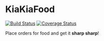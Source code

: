 # KiaKiaFood

[![Build Status](https://travis-ci.org/akhilome/fast-food-fast.svg?branch=develop)](https://travis-ci.org/akhilome/fast-food-fast) [![Coverage Status](https://coveralls.io/repos/github/akhilome/fast-food-fast/badge.svg?branch=develop)](https://coveralls.io/github/akhilome/fast-food-fast?branch=develop) 

Place orders for food and get it **sharp sharp**!